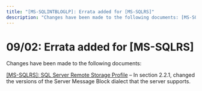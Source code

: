 ```yaml
---
title: "[MS-SQLINTBLOGLP]: Errata added for [MS-SQLRS]"
description: "Changes have been made to the following documents: [MS-SQLRS]: SQL Server Remote Storage Profile – In section 2.2.1, changed the versions of the"
---
```


# 09/02: Errata added for [MS-SQLRS]

<p>Changes have been made to the following documents:</p>
<p><span><a href="https://sqlprotocoldoc.blob.core.windows.net/productionsqlarchives/MS-SQLRS/%5bMS-SQLRS%5d-errata.pdf">[MS-SQLRS]:
SQL Server Remote Storage Profile</a></span> – In section 2.2.1, changed the
versions of the Server Message Block dialect that the server supports.</p>

                